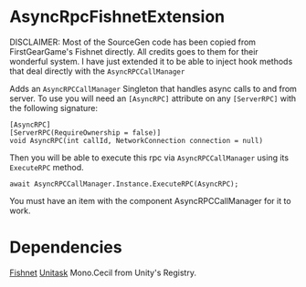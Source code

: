 # AsyncRpcFishnetExtension
DISCLAIMER:
Most of the SourceGen code has been copied from FirstGearGame's Fishnet directly. All credits goes to them for their wonderful system.
I have just extended it to be able to inject hook methods that deal directly with the ```AsyncRPCCallManager```



Adds an ```AsyncRPCCallManager``` Singleton that handles async calls to and from server.
To use you will need an ```[AsyncRPC]``` attribute on any ```[ServerRPC]``` with the following signature:
```
[AsyncRPC]
[ServerRPC(RequireOwnership = false)]
void AsyncRPC(int callId, NetworkConnection connection = null)
```
Then you will be able to execute this rpc via ```AsyncRPCCallManager``` using its ```ExecuteRPC``` method.
```
await AsyncRPCCallManager.Instance.ExecuteRPC(AsyncRPC);
```

You must have an item with the component AsyncRPCCallManager for it to work.


# Dependencies
[Fishnet](https://github.com/FirstGearGames/FishNet)
[Unitask](https://github.com/Cysharp/UniTask)
Mono.Cecil from Unity's Registry.
